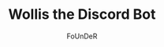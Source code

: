 ---
layout: ../../layouts/markdownpostlayout.astro
title: 'Wollis the Discord Bot'
pubDate: 2025-05-19
description: 'A multi-purpose discord application'
author: 'FoUnDeR'
image:
    url: 'https://docs.astro.build/assets/rose.webp'
    alt: 'The Astro logo on a dark background with a pink glow.'
tags: ["Discord", "Development", "Bot"]
---